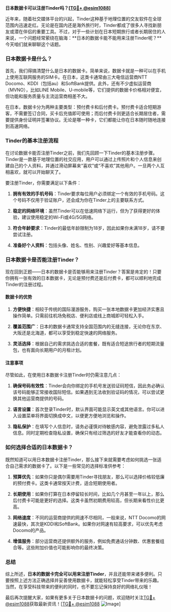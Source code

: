 **日本数据卡可以注册Tinder吗？[[TG💪+ @esim1088](https://t.me/s/esim1088)]**

近年来，随着社交媒体平台的兴起，Tinder这种基于地理位置的交友软件在全球范围内迅速走红。无论是在国内还是海外旅行时，Tinder都成了很多人寻找新朋友或潜在伴侣的重要工具。不过，对于一些计划在日本短期旅行或者长期居住的人来说，一个问题经常萦绕在脑海：**日本的数据卡能不能用来注册Tinder呢？**今天咱们就来聊聊这个话题。

### 日本数据卡是什么？

首先，我们得搞清楚什么是日本的数据卡。简单来说，数据卡就是一种可以在手机上使用互联网服务的SIM卡。在日本，这类卡通常由三大电信运营商NTT Docomo、KDDI（包括au）和SoftBank提供。此外，还有不少虚拟运营商（MVNO），比如LINE Mobile、U-mobile等，它们提供的数据卡价格相对便宜，但功能和服务质量与主流运营商相差不大。

在日本，数据卡分为两种主要类型：预付费卡和后付费卡。预付费卡适合短期游客，不需要签订合同，买卡后充值即可使用；而后付费卡则更适合长期居住者，需要提供身份证明并签署协议。无论是哪一种卡，它们都能让你在日本随时随地连接到高速网络。

### Tinder的基本注册流程

在讨论数据卡能否注册Tinder之前，我们先回顾一下Tinder的基本注册步骤。Tinder是一款基于地理位置的社交应用，用户可以通过上传照片和个人信息来创建自己的个人资料，并通过滑动屏幕来“喜欢”或“不喜欢”其他用户。一旦两个人互相喜欢，就可以开始聊天了。

要注册Tinder，你需要满足以下条件：

1. **拥有有效的手机号码**：Tinder要求每位用户必须绑定一个有效的手机号码。这个号码不仅用于验证账户，还会成为你在Tinder上的主要联系方式。
   
2. **稳定的网络环境**：虽然Tinder可以在低速网络下运行，但为了获得更好的体验，建议使用稳定的Wi-Fi或4G/5G网络。

3. **符合年龄要求**：Tinder的最低年龄限制为18岁，因此如果你未满18岁，请不要尝试注册。

4. **准备好个人资料**：包括头像、姓名、性别、兴趣爱好等基本信息。

### 日本数据卡是否能注册Tinder？

现在回到正题——日本的数据卡是否能够用来注册Tinder？答案是肯定的！只要你拥有一张有效的日本数据卡，无论是预付费还是后付费卡，都可以顺利地完成Tinder的注册过程。

#### 数据卡的优势

1. **方便快捷**：相较于传统的国际漫游服务，购买一张本地数据卡更加经济实惠且操作简单。只需前往机场免税店、便利店或线上商城即可轻松入手。

2. **覆盖范围广**：日本的数据卡通常支持全国范围内的无缝连接，无论你在东京、大阪还是北海道，都可以享受到稳定快速的网络服务。

3. **灵活选择**：根据自己的需求挑选合适的套餐，既有适合短途旅行者的短期流量包，也有面向长期用户的月租计划。

#### 注意事项

尽管如此，在使用日本数据卡注册Tinder时仍需注意几点：

1. **确保号码有效性**：Tinder会向你绑定的手机号发送验证码短信，因此务必确认该号码能够正常接收国际短信。如果遇到无法收到验证码的情况，可以尝试更换其他运营商提供的号码。

2. **语言设置**：首次登录Tinder时，默认界面可能显示英文或其他语言。你可以进入设置菜单将界面切换成中文，以便更方便地浏览和操作。

3. **隐私保护**：在填写个人信息时，请务必谨慎对待敏感内容，避免泄露过多私人信息。同时定期检查隐私设置，确保只有经过筛选的好友才能查看你的动态。

### 如何选择合适的日本数据卡？

既然知道可以用日本数据卡注册Tinder，那么接下来就需要考虑如何挑选一张适合自己需求的数据卡了。以下是一些常见的选择标准供参考：

1. **预算优先**：如果你只是偶尔需要用Tinder寻找朋友，那么可以选择价格较低廉的预付费卡。这类卡通常按天计费，适合短期使用者。

2. **长期使用**：如果你打算在日本停留较长时间，比如几个月甚至一年以上，那么后付费卡可能是更好的选择。这类卡虽然初期费用较高，但长期来看性价比更高。

3. **网络速度**：不同的运营商提供的网速不尽相同，一般来说，NTT Docomo的网速最快，其次是KDDI和SoftBank。如果你对网速有较高要求，可以优先考虑Docomo的产品。

4. **增值服务**：部分运营商还提供额外的服务，例如免费通话分钟数、优惠套餐组合等。这些附加价值也可能影响你的最终决策。

### 总结

综上所述，**日本的数据卡完全可以用来注册Tinder**，并且还能带来诸多便利。只要按照上述方法正确选择并妥善使用数据卡，就能轻松享受Tinder带来的乐趣。当然，在享受科技带来的便利的同时，也不要忘记保持良好的网络礼仪哦！

最后再次提醒大家，如果有更多关于日本数据卡的问题，欢迎随时关注[TG💪+ @esim1088](https://t.me/s/esim1088)获取最新资讯！[[TG💪+ @esim1088](https://t.me/s/esim1088) ![Image](https://i.postimg.cc/4NQfJmqS/Snipaste-2025-05-13-00-14-12.png)]